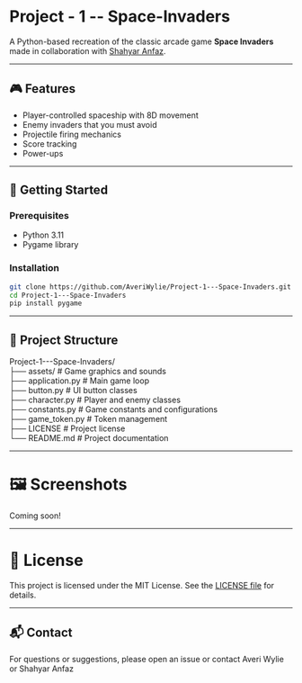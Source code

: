 # Project - 1 -- Space-Invaders

A Python-based recreation of the classic arcade game **Space Invaders** made in collaboration with [Shahyar Anfaz](https://www.linkedin.com/in/shahyaranfaz/).

---

## 🎮 Features

- Player-controlled spaceship with 8D movement 
- Enemy invaders that you must avoid
- Projectile firing mechanics
- Score tracking
- Power-ups

---

## 🚀 Getting Started

### Prerequisites

- Python 3.11
- Pygame library  

### Installation

```bash
git clone https://github.com/AveriWylie/Project-1---Space-Invaders.git
cd Project-1---Space-Invaders  
pip install pygame
```

---

## 📁 Project Structure

Project-1---Space-Invaders/  
├── assets/             # Game graphics and sounds  
├── application.py      # Main game loop  
├── button.py           # UI button classes  
├── character.py        # Player and enemy classes  
├── constants.py        # Game constants and configurations  
├── game_token.py       # Token management  
├── LICENSE             # Project license  
└── README.md           # Project documentation  

---

# 🖼️ Screenshots

Coming soon!

---

# 📄 License

This project is licensed under the MIT License. See the [LICENSE file](https://github.com/AveriWylie/Project-1---Space-Invaders/blob/main/LICENSE) for details.

---

## 📬 Contact

For questions or suggestions, please open an issue or contact Averi Wylie or Shahyar Anfaz

